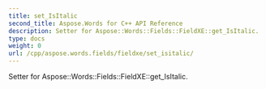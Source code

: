 ```yaml
---
title: set_IsItalic
second_title: Aspose.Words for C++ API Reference
description: Setter for Aspose::Words::Fields::FieldXE::get_IsItalic. 
type: docs
weight: 0
url: /cpp/aspose.words.fields/fieldxe/set_isitalic/
---
```


Setter for Aspose::Words::Fields::FieldXE::get_IsItalic. 

